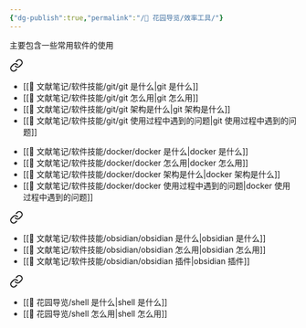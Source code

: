 ```yaml
---
{"dg-publish":true,"permalink":"/🌱 花园导览/效率工具/"}
---
```



主要包含一些常用软件的使用


<div class="transclusion internal-embed is-loaded"><a class="markdown-embed-link" href="///git/git/" aria-label="Open link"><svg xmlns="http://www.w3.org/2000/svg" width="24" height="24" viewBox="0 0 24 24" fill="none" stroke="currentColor" stroke-width="2" stroke-linecap="round" stroke-linejoin="round" class="svg-icon lucide-link"><path d="M10 13a5 5 0 0 0 7.54.54l3-3a5 5 0 0 0-7.07-7.07l-1.72 1.71"></path><path d="M14 11a5 5 0 0 0-7.54-.54l-3 3a5 5 0 0 0 7.07 7.07l1.71-1.71"></path></svg></a><div class="markdown-embed">





- [[🌿 文献笔记/软件技能/git/git 是什么\|git 是什么]]
- [[🌿 文献笔记/软件技能/git/git 怎么用\|git 怎么用]]
- [[🌿 文献笔记/软件技能/git/git 架构是什么\|git 架构是什么]]
- [[🌿 文献笔记/软件技能/git/git 使用过程中遇到的问题\|git 使用过程中遇到的问题]]

</div></div>



<div class="transclusion internal-embed is-loaded"><div class="markdown-embed">





- [[🌿 文献笔记/软件技能/docker/docker 是什么\|docker 是什么]]
- [[🌿 文献笔记/软件技能/docker/docker 怎么用\|docker 怎么用]]
- [[🌿 文献笔记/软件技能/docker/docker 架构是什么\|docker 架构是什么]]
- [[🌿 文献笔记/软件技能/docker/docker 使用过程中遇到的问题\|docker 使用过程中遇到的问题]]

</div></div>



<div class="transclusion internal-embed is-loaded"><a class="markdown-embed-link" href="///obsidian/obsidian/" aria-label="Open link"><svg xmlns="http://www.w3.org/2000/svg" width="24" height="24" viewBox="0 0 24 24" fill="none" stroke="currentColor" stroke-width="2" stroke-linecap="round" stroke-linejoin="round" class="svg-icon lucide-link"><path d="M10 13a5 5 0 0 0 7.54.54l3-3a5 5 0 0 0-7.07-7.07l-1.72 1.71"></path><path d="M14 11a5 5 0 0 0-7.54-.54l-3 3a5 5 0 0 0 7.07 7.07l1.71-1.71"></path></svg></a><div class="markdown-embed">





- [[🌿 文献笔记/软件技能/obsidian/obsidian 是什么\|obsidian 是什么]]
- [[🌿 文献笔记/软件技能/obsidian/obsidian 怎么用\|obsidian 怎么用]]
- [[🌿 文献笔记/软件技能/obsidian/obsidian 插件\|obsidian 插件]]

</div></div>



<div class="transclusion internal-embed is-loaded"><a class="markdown-embed-link" href="//shell/" aria-label="Open link"><svg xmlns="http://www.w3.org/2000/svg" width="24" height="24" viewBox="0 0 24 24" fill="none" stroke="currentColor" stroke-width="2" stroke-linecap="round" stroke-linejoin="round" class="svg-icon lucide-link"><path d="M10 13a5 5 0 0 0 7.54.54l3-3a5 5 0 0 0-7.07-7.07l-1.72 1.71"></path><path d="M14 11a5 5 0 0 0-7.54-.54l-3 3a5 5 0 0 0 7.07 7.07l1.71-1.71"></path></svg></a><div class="markdown-embed">





- [[🌱 花园导览/shell 是什么\|shell 是什么]]
- [[🌱 花园导览/shell 怎么用\|shell 怎么用]]

</div></div>

